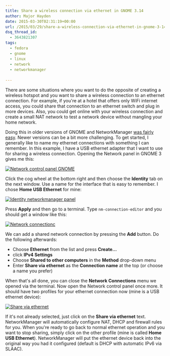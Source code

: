 ```yaml
---
title: Share a wireless connection via ethernet in GNOME 3.14
author: Major Hayden
date: 2015-03-30T02:31:19+00:00
url: /2015/03/29/share-a-wireless-connection-via-ethernet-in-gnome-3-14/
dsq_thread_id:
  - 3643821307
tags:
  - fedora
  - gnome
  - linux
  - network
  - networkmanager

---
```

There are some situations where you want to do the opposite of creating a wireless hotspot and you want to share a wireless connection to an ethernet connection. For example, if you're at a hotel that offers only WiFi internet access, you could share that connection to an ethernet switch and plug in more devices. Also, you could get online with your wireless connection and create a small NAT network to test a network device without mangling your home network.

<!--more-->

Doing this in older versions of GNOME and NetworkManager [was fairly easy][1]. Newer versions can be a bit more challenging. To get started, I generally like to name my ethernet connections with something I can remember. In this example, I have a USB ethernet adapter that I want to use for sharing a wireless connection. Opening the Network panel in GNOME 3 gives me this:

[<img src="/wp-content/uploads/2015/03/Network_010.png" alt="Network control panel GNOME" width="792" height="543" class="aligncenter size-full wp-image-5443" srcset="/wp-content/uploads/2015/03/Network_010.png 792w, /wp-content/uploads/2015/03/Network_010-300x206.png 300w" sizes="(max-width: 792px) 100vw, 792px" />][2]

Click the cog wheel at the bottom right and then choose the **Identity** tab on the next window. Use a name for the interface that is easy to remember. I chose **Home USB Ethernet** for mine:

[<img src="/wp-content/uploads/2015/03/Wired_011.png" alt="Identity networkmanager panel" width="682" height="481" class="aligncenter size-full wp-image-5445" srcset="/wp-content/uploads/2015/03/Wired_011.png 682w, /wp-content/uploads/2015/03/Wired_011-300x212.png 300w" sizes="(max-width: 682px) 100vw, 682px" />][3]

Press **Apply** and then go to a terminal. Type `nm-connection-editor` and you should get a window like this:

[<img src="/wp-content/uploads/2015/03/Network-Connections_012.png" alt="Network connectionc" width="413" height="336" class="aligncenter size-full wp-image-5447" srcset="/wp-content/uploads/2015/03/Network-Connections_012.png 413w, /wp-content/uploads/2015/03/Network-Connections_012-300x244.png 300w" sizes="(max-width: 413px) 100vw, 413px" />][4]

We can add a shared network connection by pressing the **Add** button. Do the following afterwards:

  * Choose **Ethernet** from the list and press **Create&#8230;**
  * click **IPv4 Settings**
  * Choose **Shared to other computers** in the **Method** drop-down menu
  * Enter **Share via ethernet** as the **Connection name** at the top (or choose a name you prefer)

When that's all done, you can close the **Network Connections** menu we opened via the terminal. Now open the Network control panel once more. It should have two profiles for your ethernet connection now (mine is a USB ethernet device):

[<img src="/wp-content/uploads/2015/03/Network_013.png" alt="Share via ethernet" width="792" height="543" class="aligncenter size-full wp-image-5448" srcset="/wp-content/uploads/2015/03/Network_013.png 792w, /wp-content/uploads/2015/03/Network_013-300x206.png 300w" sizes="(max-width: 792px) 100vw, 792px" />][5]

If it's not already selected, just click on the **Share via ethernet** text. NetworkManager will automatically configure NAT, DHCP and firewall rules for you. When you're ready to go back to normal ethernet operation and you want to stop sharing, simply click on the other profile (mine is called **Home USB Ethernet**). NetworkManager will put the ethernet device back into the original way you had it configured (default is DHCP with automatic IPv6 via SLAAC).

 [1]: http://askubuntu.com/questions/3063/share-wireless-connection-with-wired-ethernet-port
 [2]: /wp-content/uploads/2015/03/Network_010.png
 [3]: /wp-content/uploads/2015/03/Wired_011.png
 [4]: /wp-content/uploads/2015/03/Network-Connections_012.png
 [5]: /wp-content/uploads/2015/03/Network_013.png
